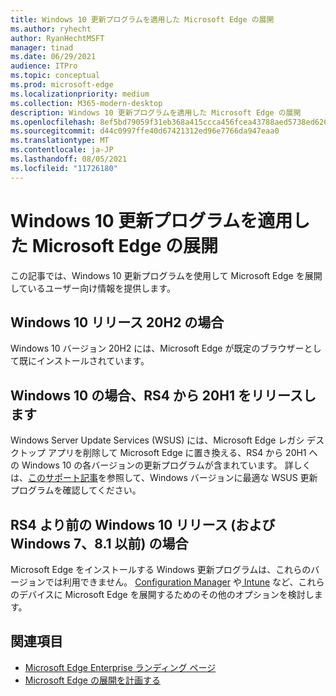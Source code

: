 ```yaml
---
title: Windows 10 更新プログラムを適用した Microsoft Edge の展開
ms.author: ryhecht
author: RyanHechtMSFT
manager: tinad
ms.date: 06/29/2021
audience: ITPro
ms.topic: conceptual
ms.prod: microsoft-edge
ms.localizationpriority: medium
ms.collection: M365-modern-desktop
description: Windows 10 更新プログラムを適用した Microsoft Edge の展開
ms.openlocfilehash: 8ef5bd79059f31eb368a415ccca456fcea43788aed5738ed626a476b71a7d1ad
ms.sourcegitcommit: d44c0997ffe40d67421312ed96e7766da947eaa0
ms.translationtype: MT
ms.contentlocale: ja-JP
ms.lasthandoff: 08/05/2021
ms.locfileid: "11726180"
---
```

# <a name="deploy-microsoft-edge-with-windows-10-updates"></a>Windows 10 更新プログラムを適用した Microsoft Edge の展開

この記事では、Windows 10 更新プログラムを使用して Microsoft Edge を展開しているユーザー向け情報を提供します。

## <a name="for-windows-10-release-20h2"></a>Windows 10 リリース 20H2 の場合

Windows 10 バージョン 20H2 には、Microsoft Edge が既定のブラウザーとして既にインストールされています。

## <a name="for-windows-10-releases-rs4-through-20h1"></a>Windows 10 の場合、RS4 から 20H1 をリリースします

Windows Server Update Services (WSUS) には、Microsoft Edge レガシ デスクトップ アプリを削除して Microsoft Edge に置き換える、RS4 から 20H1 への Windows 10 の各バージョンの更新プログラムが含まれています。 詳しくは、[このサポート記事](https://support.microsoft.com/topic/update-in-wsus-for-the-new-microsoft-edge-for-windows-10-version-1809-1903-1909-and-2004-october-29-2020-b4980418-4ec4-dee7-3b17-1c6499bd127c)を参照して、Windows バージョンに最適な WSUS 更新プログラムを確認してください。

## <a name="for-windows-10-releases-prior-to-rs4-and-windows-7-81-and-earlier"></a>RS4 より前の Windows 10 リリース (および Windows 7、8.1 以前) の場合

Microsoft Edge をインストールする Windows 更新プログラムは、これらのバージョンでは利用できません。 [Configuration Manager](/configmgr/apps/deploy-use/deploy-edge?bc=https%3a%2f%2fdocs.microsoft.com%2fDeployEdge%2fbreadcrumb%2ftoc.json&toc=https%3a%2f%2fdocs.microsoft.com%2fDeployEdge%2ftoc.json) や[ Intune](/intune/apps/apps-windows-edge/?bc=https%3a%2f%2fdocs.microsoft.com%2fDeployEdge%2fbreadcrumb%2ftoc.json&toc=https%3a%2f%2fdocs.microsoft.com%2fDeployEdge%2ftoc.json) など、これらのデバイスに Microsoft Edge を展開するためのその他のオプションを検討します。

## <a name="see-also"></a>関連項目

- [Microsoft Edge Enterprise ランディング ページ](https://aka.ms/EdgeEnterprise)
- [Microsoft Edge の展開を計画する](deploy-edge-plan-deployment.md)